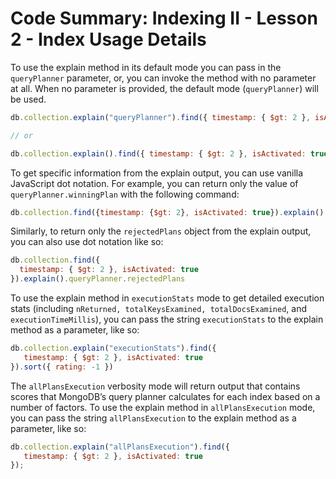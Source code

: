 # Code Summary: Indexing II - Lesson 2 - Index Usage Details

To use the explain method in its default mode you can pass in the ``queryPlanner`` parameter, or, you can invoke the method with no parameter at all. When no parameter is provided, the default mode (`queryPlanner`) will be used.

```js
db.collection.explain("queryPlanner").find({ timestamp: { $gt: 2 }, isActivated: true })

// or

db.collection.explain().find({ timestamp: { $gt: 2 }, isActivated: true })
```

To get specific information from the explain output, you can use vanilla JavaScript dot notation. For example, you can return only the value of ``queryPlanner.winningPlan`` with the following command:

```js
db.collection.find({timestamp: {$gt: 2}, isActivated: true}).explain().queryPlanner.winningPlan
```

Similarly, to return only the ``rejectedPlans`` object from the explain output, you can also use dot notation like so:

```js
db.collection.find({
  timestamp: { $gt: 2 }, isActivated: true
}).explain().queryPlanner.rejectedPlans
```

To use the explain method in `executionStats` mode to get detailed execution stats (including `nReturned, totalKeysExamined, totalDocsExamined`, and `executionTimeMillis`), you can pass the string ``executionStats`` to the explain method as a parameter, like so:

```js
db.collection.explain("executionStats").find({
   timestamp: { $gt: 2 }, isActivated: true
}).sort({ rating: -1 })
```

The `allPlansExecution` verbosity mode will return output that contains scores that MongoDB’s query planner calculates for each index based on a number of factors. To use the explain method in ``allPlansExecution`` mode, you can pass the string ``allPlansExecution`` to the explain method as a parameter, like so:

```js
db.collection.explain("allPlansExecution").find({
   timestamp: { $gt: 2 }, isActivated: true
});

```

